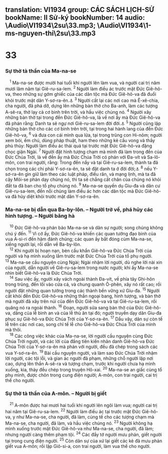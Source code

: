 translation: VI1934
group: CÁC SÁCH LỊCH-SỬ
bookName: II Sử-ký 
bookNumber: 14
audio: \Audio\VI1934\2su\33.mp3; \Audio\VI1934\1-ms-nguyen-thi\2su\33.mp3
-------

<div class="title"><h1>33</h1><h3>Sự thờ tà thần của Ma-na-se</h3></div>
<span class="verse 2su_33_1"> <sup>1</sup> Ma-na-se được mười hai tuổi khi người lên làm vua, và người cai trị năm mươi lăm năm tại Giê-ru-sa-lem. </span>
<span class="verse 2su_33_2"><sup>2</sup> Người làm điều ác trước mặt Đức Giê-hô-va, theo những sự gớm ghiếc của các dân tộc mà Đức Giê-hô-va đã đuổi khỏi trước mặt dân Y-sơ-ra-ên.<a data-toggle="tooltip" data-placement="bottom" title="Gie 15:4">⚓</a></span>
<span class="verse 2su_33_3"><sup>3</sup> Người cất lại các nơi cao mà Ê-xê-chia, cha người, đã phá dỡ, dựng lên những bàn thờ cho Ba-anh, làm các tượng A-sê-ra, thờ lạy cả cơ binh trên trời, và hầu việc chúng nó. </span>
<span class="verse 2su_33_4"><sup>4</sup> Người xây những bàn thờ tại trong đền Đức Giê-hô-va, là về nơi ấy mà Đức Giê-hô-va đã phán rằng: Danh ta sẽ ngự nơi Giê-ru-sa-lem đời đời.<a data-toggle="tooltip" data-placement="bottom" title="2Su 6:6">⚓</a></span>
<span class="verse 2su_33_5"><sup>5</sup> Người cũng lập những bàn thờ cho các cơ binh trên trời, tại trong hai hành lang của đền Đức Giê-hô-va, </span>
<span class="verse 2su_33_6"><sup>6</sup> và đưa con cái mình qua lửa, tại trong trũng con Hi-nôm; người xem bói, ếm chú, dùng pháp thuật, ham theo những kẻ cầu vong và thầy phù thủy: Người làm điều ác thái quá tại trước mặt Đức Giê-hô-va đặng chọc giận Ngài. </span>
<span class="verse 2su_33_7"><sup>7</sup> Người đặt hình tượng chạm mà mình đã làm trong đền của Đức Chúa Trời, là về đền ấy mà Đức Chúa Trời có phán với Đa-vít và Sa-lô-môn, con trai người, rằng: Trong đền nầy và tại Giê-ru-sa-lem, thành ta đã chọn trong các chi phái Y-sơ-ra-ên, ta sẽ đặt danh ta ở đời đời;<a data-toggle="tooltip" data-placement="bottom" title="1Vua 9:3-5; 2Su 7:12-18">⚓</a></span>
<span class="verse 2su_33_8"><sup>8</sup> nếu Y-sơ-ra-ên gìn giữ làm theo các luật pháp, điều răn, và mạng lịnh, mà ta đã cậy Môi-se phán dạy chúng nó, thì ta sẽ chẳng cất chân của chúng nó khỏi đất ta đã ban cho tổ phụ chúng nó. </span>
<span class="verse 2su_33_9"><sup>9</sup> Ma-na-se quyến dụ Giu-đa và dân cư Giê-ru-sa-lem, đến nỗi chúng làm điều ác hơn các dân tộc mà Đức Giê-hô-va đã hủy diệt khỏi trước mặt dân Y-sơ-ra-ên. <br/></span>
<div class="title"><h3>Ma-na-se bị dẫn qua Ba-by-lôn. – Người trở về, phá hủy các hình tượng. – Người băng hà</h3></div>
<span class="verse 2su_33_10"> <sup>10</sup> Đức Giê-hô-va phán bảo Ma-na-se và dân sự người; song chúng không chú ý đến. </span>
<span class="verse 2su_33_11"><sup>11</sup> Vì cớ ấy, Đức Giê-hô-va khiến các quan tướng đạo binh của vua A-si-ri đến hãm đánh chúng; các quan ấy bắt đóng cùm Ma-na-se, xiềng người lại, rồi dẫn về Ba-by-lôn. <br/></span>
<span class="verse 2su_33_12"> <sup>12</sup> Khi người bị hoạn nạn, bèn cầu khẩn Giê-hô-va Đức Chúa Trời của người và hạ mình xuống lắm trước mặt Đức Chúa Trời của tổ phụ người. </span>
<span class="verse 2su_33_13"><sup>13</sup> Ma-na-se cầu nguyện cùng Ngài; Ngài nhậm lời người, dủ nghe lời nài xin của người, dẫn người về Giê-ru-sa-lem trong nước người; khi ấy Ma-na-se nhìn biết Giê-hô-va là Đức Chúa Trời. <br/></span>
<span class="verse 2su_33_14"> <sup>14</sup> Sau việc ấy, người xây vách ngoài thành Đa-vít, về phía tây Ghi-hôn trong trũng, đến lối vào cửa cá, và chung quanh Ô-phên, xây nó rất cao; rồi người đặt những quan tướng trong các thành bền vững xứ Giu-đa. </span>
<span class="verse 2su_33_15"><sup>15</sup> Người cất khỏi đền Đức Giê-hô-va những thần ngoại bang, hình tượng, và bàn thờ mà người đã xây trên núi của đền Đức Giê-hô-va và tại Giê-ru-sa-lem, rồi quăng nó ra ngoài thành. </span>
<span class="verse 2su_33_16"><sup>16</sup> Đoạn, người sửa sang bàn thờ của Đức Giê-hô-va, dâng của lễ bình an và của lễ thù ân tại đó; người truyền dạy dân Giu-đa phục sự Giê-hô-va Đức Chúa Trời của Y-sơ-ra-ên. </span>
<span class="verse 2su_33_17"><sup>17</sup> Dầu vậy, dân sự còn tế lễ trên các nơi cao, song chỉ tế lễ cho Giê-hô-va Đức Chúa Trời của mình mà thôi. <br/></span>
<span class="verse 2su_33_18"> <sup>18</sup> Các công việc khác của Ma-na-se, lời người cầu nguyện cùng Đức Chúa Trời người, và các lời của đấng tiên kiến nhân danh Giê-hô-va Đức Chúa Trời của Y-sơ-ra-ên mà phán với người, đều đã chép trong sách các vua Y-sơ-ra-ên. </span>
<span class="verse 2su_33_19"><sup>19</sup> Bài cầu nguyện người, và làm sao Đức Chúa Trời nhậm lời người, các tội lỗi, và gian ác người đã phạm, những chỗ người lập nơi cao, dựng lên thần A-sê-ra và tượng chạm, trước khi người chưa hạ mình xuống, kìa, thảy đều chép trong truyện Hô-xai. </span>
<span class="verse 2su_33_20"><sup>20</sup> Ma-na-se an giấc cùng tổ phụ mình, được chôn trong cung điện người; A-môn, con trai người, cai trị thế cho người. <br/></span>
<div class="title"><h3>Sự thờ tà thần của A-môn. – Người bị giết</h3></div>
<span class="verse 2su_33_21"> <sup>21</sup> A-môn được hai mươi hai tuổi khi người lên ngôi làm vua; người cai trị hai năm tại Giê-ru-sa-lem. </span>
<span class="verse 2su_33_22"><sup>22</sup> Người làm điều ác tại trước mặt Đức Giê-hô-va, y như Ma-na-se, cha người, đã làm, cúng tế cho các tượng chạm mà Ma-na-se, cha người, đã làm, và hầu việc chúng nó. </span>
<span class="verse 2su_33_23"><sup>23</sup> Người không hạ mình xuống trước mặt Đức Giê-hô-va như Ma-na-se, cha người, đã làm; nhưng người càng thêm phạm tội. </span>
<span class="verse 2su_33_24"><sup>24</sup> Các đầy tớ người mưu phản, giết người tại trong cung điện người. </span>
<span class="verse 2su_33_25"><sup>25</sup> Còn dân sự của xứ lại giết các kẻ đã mưu phản giết vua A-môn; rồi lập Giô-si-a, con trai người, làm vua thế cho người. <br/></span>
